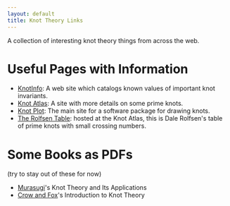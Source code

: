 ```yaml
---
layout: default
title: Knot Theory Links
---
```


A collection of interesting knot theory things from across the web.

# Useful Pages with Information

- [KnotInfo](http://www.indiana.edu/~knotinfo/): A web site which catalogs known values of important knot invariants.
- [Knot Atlas](http://katlas.org/wiki/Main_Page): A site with more details on some prime knots.
- [Knot Plot](http://knotplot.com/): The main site for a software package for drawing knots.
- [The Rolfsen Table](http://katlas.org/wiki/The_Rolfsen_Knot_Table): hosted at the Knot Atlas,
this is Dale Rolfsen's table of prime knots with small crossing numbers.

# Some Books as PDFs

(try to stay out of these for now)

- [Murasugi](http://www.maths.ed.ac.uk/~aar/papers/murasug3.pdf)'s Knot Theory and Its Applications
- [Crow and Fox](http://www.maths.ed.ac.uk/~aar/papers/crowfox.pdf)'s Introduction to Knot Theory
